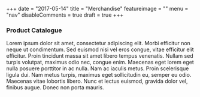 +++
date = "2017-05-14"
title = "Merchandise"
featureimage = ""
menu = "nav"
disableComments = true
draft = true
+++

### Product Catalogue

Lorem ipsum dolor sit amet, consectetur adipiscing elit. Morbi efficitur non neque ut condimentum. Sed euismod nisi vel eros congue, vitae efficitur elit efficitur. Proin tincidunt massa sit amet libero tempus venenatis. Nullam sed turpis volutpat, maximus odio nec, congue enim. Maecenas eget lorem eget nulla posuere porttitor in ac nulla. Nam ac iaculis metus. Proin scelerisque ligula dui. Nam metus turpis, maximus eget sollicitudin eu, semper eu odio. Maecenas vitae lobortis libero. Nunc et lectus euismod, gravida dolor vel, finibus augue. Donec non porta mauris.
